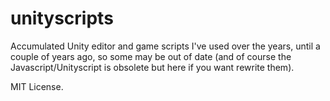 # unityscripts

Accumulated Unity editor and game scripts I've used over the years, until a couple of years ago, so some may be out of date (and of course the Javascript/Unityscript is obsolete but here if you want rewrite them).

MIT License.
